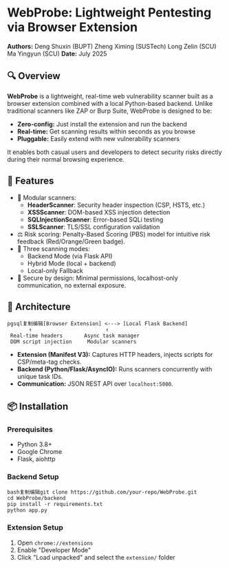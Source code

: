 # WebProbe: Lightweight Pentesting via Browser Extension

**Authors:**
 Deng Shuxin (BUPT)
 Zheng Ximing (SUSTech)
 Long Zelin (SCU)
 Ma Yingyun (SCU)
 **Date:** July 2025

## 🔍 Overview

**WebProbe** is a lightweight, real-time web vulnerability scanner built as a browser extension combined with a local Python-based backend. Unlike traditional scanners like ZAP or Burp Suite, WebProbe is designed to be:

- **Zero-config:** Just install the extension and run the backend
- **Real-time:** Get scanning results within seconds as you browse
- **Pluggable:** Easily extend with new vulnerability scanners

It enables both casual users and developers to detect security risks directly during their normal browsing experience.

## 🚀 Features

- 🧩 Modular scanners:
  - **HeaderScanner**: Security header inspection (CSP, HSTS, etc.)
  - **XSSScanner**: DOM-based XSS injection detection
  - **SQLInjectionScanner**: Error-based SQLi testing
  - **SSLScanner**: TLS/SSL configuration validation
- ⚖️ Risk scoring: Penalty-Based Scoring (PBS) model for intuitive risk feedback (Red/Orange/Green badge).
- 🔄 Three scanning modes:
  - Backend Mode (via Flask API)
  - Hybrid Mode (local + backend)
  - Local-only Fallback
- 🔐 Secure by design: Minimal permissions, localhost-only communication, no external exposure.

## 🧱 Architecture

```
pgsql复制编辑[Browser Extension] <---> [Local Flask Backend]
       ↑                        ↑
 Real-time headers       Async task manager
 DOM script injection     Modular scanners
```

- **Extension (Manifest V3):** Captures HTTP headers, injects scripts for CSP/meta-tag checks.
- **Backend (Python/Flask/AsyncIO):** Runs scanners concurrently with unique task IDs.
- **Communication:** JSON REST API over `localhost:5000`.

## 📦 Installation

### Prerequisites

- Python 3.8+
- Google Chrome
- Flask, aiohttp

### Backend Setup

```
bash复制编辑git clone https://github.com/your-repo/WebProbe.git
cd WebProbe/backend
pip install -r requirements.txt
python app.py
```

### Extension Setup

1. Open `chrome://extensions`
2. Enable "Developer Mode"
3. Click "Load unpacked" and select the `extension/` folder